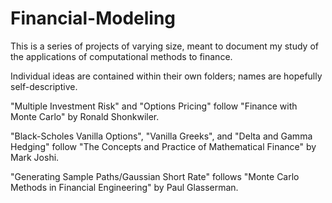 # Financial-Modeling

This is a series of projects of varying size, meant to document my study of the applications of computational methods to finance.

Individual ideas are contained within their own folders; names are hopefully self-descriptive. 

"Multiple Investment Risk" and "Options Pricing" follow "Finance with Monte Carlo" by Ronald Shonkwiler.

"Black-Scholes Vanilla Options", "Vanilla Greeks", and "Delta and Gamma Hedging" follow "The Concepts and Practice of Mathematical Finance" by Mark Joshi.

"Generating Sample Paths/Gaussian Short Rate" follows "Monte Carlo Methods in Financial Engineering" by Paul Glasserman. 